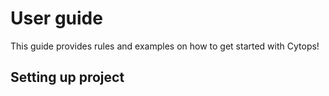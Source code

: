 # User guide
This guide provides rules and examples on how to get started with Cytops!

## Setting up project

